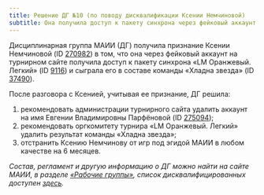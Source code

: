 ```yaml
---
title: Решение ДГ №10 (по поводу дисквалификации Ксении Немчиновой)
subtitle: Она получила доступ к пакету синхрона через фейковый аккаунт
---
```


Дисциплинарная группа МАИИ (ДГ) получила признание Ксении Немчиновой (ID [270982](https://rating.chgk.info/player/270982)) в том, что она через фейковый аккаунт на турнирном сайте получила доступ к пакету синхрона «LM Оранжевый. Легкий» (ID [9116](https://rating.chgk.info/tournament/9116)) и сыграла его в составе команды «Хладна звезда» (ID [37490](https://rating.chgk.info/player/270982)).

После разговора с Ксенией, учитывая ее признание, ДГ решила:
1. рекомендовать администрации турнирного сайта удалить аккаунт на имя Евгении Владимировны Парфёновой (ID [275094](https://rating.chgk.info/player/275094));
2. рекомендовать оргкомитету турнира «LM Оранжевый. Легкий» удалить результат команды «Хладна звезда»;
3. отстранить Ксению Немчинову от игр под эгидой МАИИ в любом качестве на 6 месяцев.


*Состав, регламент и другую информацию о ДГ можно найти на сайте МАИИ, в разделе [«Рабочие группы»](https://www.maii.li/p/who#dg), список дисквалифицированных доступен [здесь](https://www.maii.li/p/disqual).*
